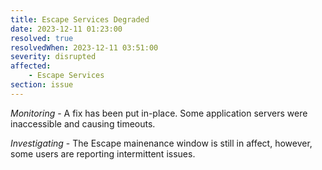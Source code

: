 ```yaml
---
title: Escape Services Degraded
date: 2023-12-11 01:23:00
resolved: true
resolvedWhen: 2023-12-11 03:51:00
severity: disrupted
affected:
    - Escape Services
section: issue
---
```


*Monitoring* - A fix has been put in-place. Some application servers were inaccessible and causing timeouts.

*Investigating* - The Escape mainenance window is still in affect, however, some users are reporting intermittent issues.
